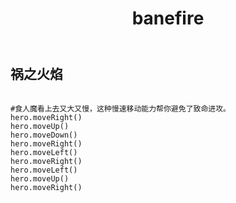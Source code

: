 ﻿---
layout: default
title: banefire
---
## 祸之火焰
```

#食人魔看上去又大又慢，这种慢速移动能力帮你避免了致命进攻。
hero.moveRight()
hero.moveUp()
hero.moveDown()
hero.moveRight()
hero.moveLeft()
hero.moveRight()
hero.moveLeft()
hero.moveUp()
hero.moveRight()


```
